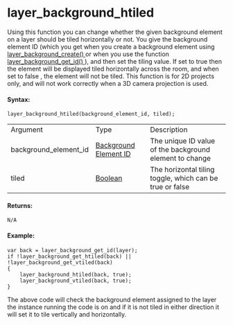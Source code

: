 # layer_background_htiled

Using this function you can change whether the given background element
on a layer should be tiled horizontally or not. You give the background
element ID (which you get when you create a background element using [
layer_background_create() ](layer_background_create) or when you use
the function [ layer_background_get_id() ](layer_background_get_id)
), and then set the tiling value. If set to true then the element will
be displayed tiled horizontally across the room, and when set to false ,
the element will not be tiled. This function is for 2D projects only,
and will not work correctly when a 3D camera projection is used.

#### Syntax:

``` gml
layer_background_htiled(background_element_id, tiled);
```

|                       |                                                                                                                                                    |                                                              |
|-----------------------|----------------------------------------------------------------------------------------------------------------------------------------------------|--------------------------------------------------------------|
| Argument              | Type                                                                                                                                               | Description                                                  |
| background_element_id |  [Background Element ID](../../../../../../GameMaker_Language/GML_Reference/Asset_Management/Rooms/Background_Layers/layer_background_get_id)  | The unique ID value of the background element to change      |
| tiled                 |  [Boolean](../../../../../../GameMaker_Language/GML_Overview/Data_Types)                                                                       | The horizontal tiling toggle, which can be true or false     |

#### Returns:

``` gml
N/A
```

#### Example:

``` gml
var back = layer_background_get_id(layer);
if !layer_background_get_htiled(back) || !layer_background_get_vtiled(back)
{
    layer_background_htiled(back, true);
    layer_background_vtiled(back, true);
}
```

The above code will check the background element assigned to the layer
the instance running the code is on and if it is not tiled in either
direction it will set it to tile vertically and horizontally.
